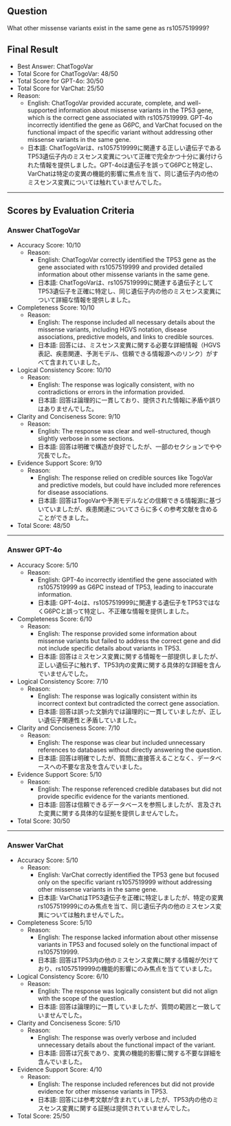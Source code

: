 ## Question

What other missense variants exist in the same gene as rs1057519999?

## Final Result

- Best Answer: ChatTogoVar
- Total Score for ChatTogoVar: 48/50
- Total Score for GPT-4o: 30/50
- Total Score for VarChat: 25/50
- Reason:
  - English: ChatTogoVar provided accurate, complete, and well-supported information about missense variants in the TP53 gene, which is the correct gene associated with rs1057519999. GPT-4o incorrectly identified the gene as G6PC, and VarChat focused on the functional impact of the specific variant without addressing other missense variants in the same gene.
  - 日本語: ChatTogoVarは、rs1057519999に関連する正しい遺伝子であるTP53遺伝子内のミスセンス変異について正確で完全かつ十分に裏付けられた情報を提供しました。GPT-4oは遺伝子を誤ってG6PCと特定し、VarChatは特定の変異の機能的影響に焦点を当て、同じ遺伝子内の他のミスセンス変異については触れていませんでした。

---

## Scores by Evaluation Criteria

### Answer ChatTogoVar
- Accuracy Score: 10/10
  - Reason: 
    - English: ChatTogoVar correctly identified the TP53 gene as the gene associated with rs1057519999 and provided detailed information about other missense variants in the same gene.
    - 日本語: ChatTogoVarは、rs1057519999に関連する遺伝子としてTP53遺伝子を正確に特定し、同じ遺伝子内の他のミスセンス変異について詳細な情報を提供しました。
- Completeness Score: 10/10
  - Reason: 
    - English: The response included all necessary details about the missense variants, including HGVS notation, disease associations, predictive models, and links to credible sources.
    - 日本語: 回答には、ミスセンス変異に関する必要な詳細情報（HGVS表記、疾患関連、予測モデル、信頼できる情報源へのリンク）がすべて含まれていました。
- Logical Consistency Score: 10/10
  - Reason: 
    - English: The response was logically consistent, with no contradictions or errors in the information provided.
    - 日本語: 回答は論理的に一貫しており、提供された情報に矛盾や誤りはありませんでした。
- Clarity and Conciseness Score: 9/10
  - Reason: 
    - English: The response was clear and well-structured, though slightly verbose in some sections.
    - 日本語: 回答は明確で構造が良好でしたが、一部のセクションでやや冗長でした。
- Evidence Support Score: 9/10
  - Reason: 
    - English: The response relied on credible sources like TogoVar and predictive models, but could have included more references for disease associations.
    - 日本語: 回答はTogoVarや予測モデルなどの信頼できる情報源に基づいていましたが、疾患関連についてさらに多くの参考文献を含めることができました。
- Total Score: 48/50

---

### Answer GPT-4o
- Accuracy Score: 5/10
  - Reason: 
    - English: GPT-4o incorrectly identified the gene associated with rs1057519999 as G6PC instead of TP53, leading to inaccurate information.
    - 日本語: GPT-4oは、rs1057519999に関連する遺伝子をTP53ではなくG6PCと誤って特定し、不正確な情報を提供しました。
- Completeness Score: 6/10
  - Reason: 
    - English: The response provided some information about missense variants but failed to address the correct gene and did not include specific details about variants in TP53.
    - 日本語: 回答はミスセンス変異に関する情報を一部提供しましたが、正しい遺伝子に触れず、TP53内の変異に関する具体的な詳細を含んでいませんでした。
- Logical Consistency Score: 7/10
  - Reason: 
    - English: The response was logically consistent within its incorrect context but contradicted the correct gene association.
    - 日本語: 回答は誤った文脈内では論理的に一貫していましたが、正しい遺伝子関連性と矛盾していました。
- Clarity and Conciseness Score: 7/10
  - Reason: 
    - English: The response was clear but included unnecessary references to databases without directly answering the question.
    - 日本語: 回答は明確でしたが、質問に直接答えることなく、データベースへの不要な言及を含んでいました。
- Evidence Support Score: 5/10
  - Reason: 
    - English: The response referenced credible databases but did not provide specific evidence for the variants mentioned.
    - 日本語: 回答は信頼できるデータベースを参照しましたが、言及された変異に関する具体的な証拠を提供しませんでした。
- Total Score: 30/50

---

### Answer VarChat
- Accuracy Score: 5/10
  - Reason: 
    - English: VarChat correctly identified the TP53 gene but focused only on the specific variant rs1057519999 without addressing other missense variants in the same gene.
    - 日本語: VarChatはTP53遺伝子を正確に特定しましたが、特定の変異rs1057519999にのみ焦点を当て、同じ遺伝子内の他のミスセンス変異については触れませんでした。
- Completeness Score: 5/10
  - Reason: 
    - English: The response lacked information about other missense variants in TP53 and focused solely on the functional impact of rs1057519999.
    - 日本語: 回答はTP53内の他のミスセンス変異に関する情報が欠けており、rs1057519999の機能的影響にのみ焦点を当てていました。
- Logical Consistency Score: 6/10
  - Reason: 
    - English: The response was logically consistent but did not align with the scope of the question.
    - 日本語: 回答は論理的に一貫していましたが、質問の範囲と一致していませんでした。
- Clarity and Conciseness Score: 5/10
  - Reason: 
    - English: The response was overly verbose and included unnecessary details about the functional impact of the variant.
    - 日本語: 回答は冗長であり、変異の機能的影響に関する不要な詳細を含んでいました。
- Evidence Support Score: 4/10
  - Reason: 
    - English: The response included references but did not provide evidence for other missense variants in TP53.
    - 日本語: 回答には参考文献が含まれていましたが、TP53内の他のミスセンス変異に関する証拠は提供されていませんでした。
- Total Score: 25/50
